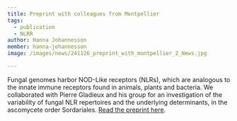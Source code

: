 ```yaml
---
title: Preprint with colleagues from Montpellier
tags:
  - publication
  - NLRR
author: Hanna Johannesson
member: hanna-johannesson
image: /images/news/241126_preprint_with_montpellier_2_News.jpg

---
```


Fungal genomes harbor NOD-Like receptors (NLRs), which are analogous to the innate immune receptors found in animals, plants and bacteria. We collaborated with Pierre Gladieux and his group for an investigation of the variability of fungal NLR repertoires and the underlying determinants, in the ascomycete order Sordariales. <a href="https://biorxiv.org/cgi/content/short/2024.11.26.625400v1" target="_blank">Read the preprint here</a>.
